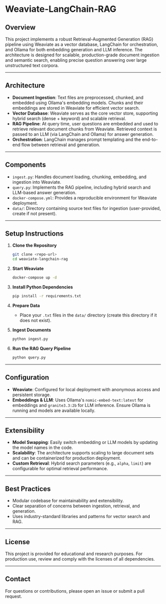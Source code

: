 # Weaviate-LangChain-RAG

## Overview

This project implements a robust Retrieval-Augmented Generation (RAG) pipeline using Weaviate as a vector database, LangChain for orchestration, and Ollama for both embedding generation and LLM inference. The architecture is designed for scalable, production-grade document ingestion and semantic search, enabling precise question answering over large unstructured text corpora.

---

## Architecture

- **Document Ingestion**: Text files are preprocessed, chunked, and embedded using Ollama's embedding models. Chunks and their embeddings are stored in Weaviate for efficient vector search.
- **Vector Database**: Weaviate serves as the core vector store, supporting hybrid search (dense + keyword) and scalable retrieval.
- **RAG Pipeline**: At query time, user questions are embedded and used to retrieve relevant document chunks from Weaviate. Retrieved context is passed to an LLM (via LangChain and Ollama) for answer generation.
- **Orchestration**: LangChain manages prompt templating and the end-to-end flow between retrieval and generation.

---

## Components

- `ingest.py`: Handles document loading, chunking, embedding, and ingestion into Weaviate.
- `query.py`: Implements the RAG pipeline, including hybrid search and LLM-based answer generation.
- `docker-compose.yml`: Provides a reproducible environment for Weaviate deployment.
- `data/`: Directory containing source text files for ingestion (user-provided, create if not present).

---

## Setup Instructions

1. **Clone the Repository**
   ```bash
   git clone <repo-url>
   cd weaviate-langchain-rag
   ```

2. **Start Weaviate**
   ```bash
   docker-compose up -d
   ```

3. **Install Python Dependencies**
   ```bash
   pip install -r requirements.txt
   ```

4. **Prepare Data**
   - Place your `.txt` files in the `data/` directory (create this directory if it does not exist).

5. **Ingest Documents**
   ```bash
   python ingest.py
   ```

6. **Run the RAG Query Pipeline**
   ```bash
   python query.py
   ```

---

## Configuration

- **Weaviate**: Configured for local deployment with anonymous access and persistent storage.
- **Embeddings & LLM**: Uses Ollama's `nomic-embed-text:latest` for embeddings and `granite3.3:2b` for LLM inference. Ensure Ollama is running and models are available locally.

---

## Extensibility

- **Model Swapping**: Easily switch embedding or LLM models by updating the model names in the code.
- **Scalability**: The architecture supports scaling to large document sets and can be containerized for production deployment.
- **Custom Retrieval**: Hybrid search parameters (e.g., `alpha`, `limit`) are configurable for optimal retrieval performance.

---

## Best Practices

- Modular codebase for maintainability and extensibility.
- Clear separation of concerns between ingestion, retrieval, and generation.
- Uses industry-standard libraries and patterns for vector search and RAG.

---

## License

This project is provided for educational and research purposes. For production use, review and comply with the licenses of all dependencies.

---

## Contact

For questions or contributions, please open an issue or submit a pull request.
